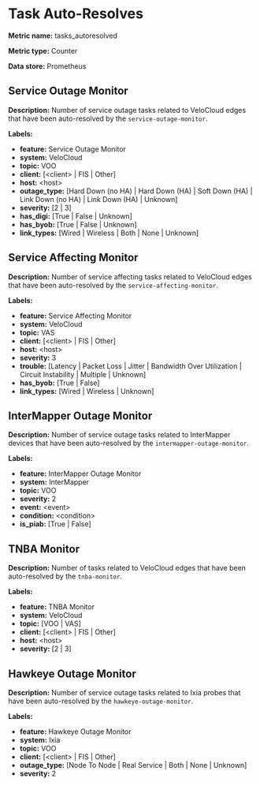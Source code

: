 # Task Auto-Resolves #

**Metric name:** tasks_autoresolved

**Metric type:** Counter

**Data store:** Prometheus

## Service Outage Monitor ##

**Description:** Number of service outage tasks related to VeloCloud edges that have been auto-resolved by the `service-outage-monitor`.

**Labels:**

- **feature:** Service Outage Monitor
- **system:** VeloCloud
- **topic:** VOO
- **client:** [<client\> | FIS | Other]
- **host:** <host\>
- **outage_type:** [Hard Down (no HA) | Hard Down (HA) | Soft Down (HA) | Link Down (no HA) | Link Down (HA) | Unknown]
- **severity:** [2 | 3]
- **has_digi:** [True | False | Unknown]
- **has_byob:** [True | False | Unknown]
- **link_types:** [Wired | Wireless | Both | None | Unknown]

## Service Affecting Monitor ##

**Description:** Number of service affecting tasks related to VeloCloud edges that have been auto-resolved by the `service-affecting-monitor`.

**Labels:**

- **feature:** Service Affecting Monitor
- **system:** VeloCloud
- **topic:** VAS
- **client:** [<client\> | FIS | Other]
- **host:** <host\>
- **severity:** 3
- **trouble:** [Latency | Packet Loss | Jitter | Bandwidth Over Utilization | Circuit Instability | Multiple | Unknown]
- **has_byob:** [True | False]
- **link_types:** [Wired | Wireless | Unknown]

## InterMapper Outage Monitor ##

**Description:** Number of service outage tasks related to InterMapper devices that have been auto-resolved by the `intermapper-outage-monitor`.

**Labels:**

- **feature:** InterMapper Outage Monitor
- **system:** InterMapper
- **topic:** VOO
- **severity:** 2
- **event:** <event\>
- **condition:** <condition\>
- **is_piab:** [True | False]

## TNBA Monitor ##

**Description:** Number of tasks related to VeloCloud edges that have been auto-resolved by the `tnba-monitor`.

**Labels:**

- **feature:** TNBA Monitor
- **system:** VeloCloud
- **topic:** [VOO | VAS]
- **client:** [<client\> | FIS | Other]
- **host:** <host\>
- **severity:** [2 | 3]

## Hawkeye Outage Monitor ##

**Description:** Number of service outage tasks related to Ixia probes that have been auto-resolved by the `hawkeye-outage-monitor`.

**Labels:**

- **feature:** Hawkeye Outage Monitor
- **system:** Ixia
- **topic:** VOO
- **client:** [<client\> | FIS | Other]
- **outage_type:** [Node To Node | Real Service | Both | None | Unknown]
- **severity:** 2
